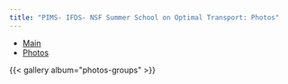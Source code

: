 ```yaml
---
title: "PIMS- IFDS- NSF Summer School on Optimal Transport: Photos"
---
```


<ul class="nav nav-pills">
  <li class="nav-item">
    <a class="nav-link" aria-current="page" href="../">Main</a>
  </li>
  <li class="nav-item">
    <a class="nav-link photos" href="../photos">Photos</a>
  </li>
</ul>

{{< gallery album="photos-groups" >}}
